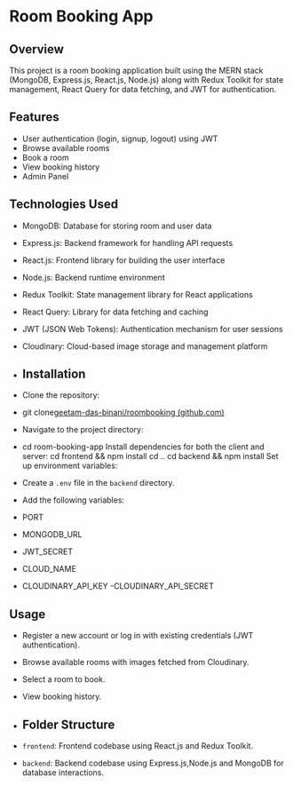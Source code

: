 # Room Booking App

## Overview

This project is a room booking application built using the MERN stack (MongoDB, Express.js, React.js, Node.js) along with Redux Toolkit for state management, React Query for data fetching, and JWT for authentication.

## Features

- User authentication (login, signup, logout) using JWT
- Browse available rooms
- Book a room
- View booking history
- Admin Panel

## Technologies Used

- MongoDB: Database for storing room and user data
- Express.js: Backend framework for handling API requests
- React.js: Frontend library for building the user interface
- Node.js: Backend runtime environment
- Redux Toolkit: State management library for React applications
- React Query: Library for data fetching and caching
- JWT (JSON Web Tokens): Authentication mechanism for user sessions
- Cloudinary: Cloud-based image storage and management platform

- ## Installation

- Clone the repository:
- git clone[geetam-das-binani/roombooking (github.com)](https://github.com/geetam-das-binani/roombooking)
- Navigate to the project directory:
- cd room-booking-app
Install dependencies for both the client and server:
cd frontend && npm install
cd ..
cd backend && npm install
Set up environment variables:

- Create a `.env` file in the `backend` directory.
- Add the following variables:
- PORT
- MONGODB_URL
- JWT_SECRET
- CLOUD_NAME
- CLOUDINARY_API_KEY
-CLOUDINARY_API_SECRET

## Usage

- Register a new account or log in with existing credentials (JWT authentication).
- Browse available rooms with images fetched from Cloudinary.
- Select a room to book.
- View booking history.

- ## Folder Structure

- `frontend`: Frontend codebase using React.js and Redux Toolkit.
- `backend`: Backend codebase using Express.js,Node.js and MongoDB for database interactions.
